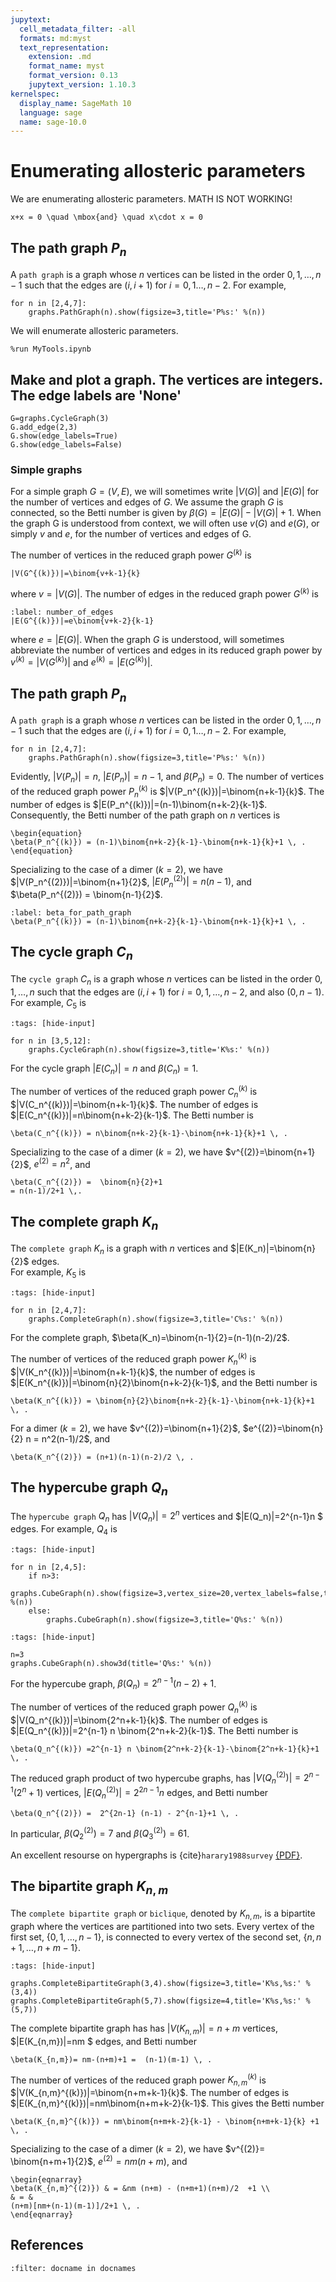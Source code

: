 ```yaml
---
jupytext:
  cell_metadata_filter: -all
  formats: md:myst
  text_representation:
    extension: .md
    format_name: myst
    format_version: 0.13
    jupytext_version: 1.10.3
kernelspec:
  display_name: SageMath 10
  language: sage
  name: sage-10.0
---
```



# Enumerating allosteric parameters

We are enumerating allosteric parameters. MATH IS NOT WORKING!

```{math}
x+x = 0 \quad \mbox{and} \quad x\cdot x = 0 
```

## The path graph $P_n$

A `path graph` is a graph whose $n$ vertices can be listed in the order $0, 1, \ldots , n-1$ such that the edges are $(i, i+1)$ for $i = 0, 1 \ldots , n-2$.  For example,

```{code-cell}
for n in [2,4,7]:
    graphs.PathGraph(n).show(figsize=3,title='P%s:' %(n))
```

We will enumerate allosteric parameters.

```{code-cell}
%run MyTools.ipynb
```

## Make and plot a graph. The vertices are integers.  The edge labels are 'None'

```{code-cell}
G=graphs.CycleGraph(3)
G.add_edge(2,3)
G.show(edge_labels=True)
G.show(edge_labels=False)
```


### Simple graphs 

For a simple graph $G=(V,E)$, we will sometimes write $|V(G)|$ and $|E(G)|$ 
for the number of vertices and edges of $G$.  We assume the graph $G$ is connected, so the Betti number is given by $\beta(G)=|E(G)|-|V(G)|+1$.   When the graph G   is understood from context, we will often use $v(G)$ and $e(G)$, or simply $v$ and $e$, for the number of vertices and edges of G.

The number of vertices in the reduced graph power $G^{(k)}$ is 

```{math}
|V(G^{(k)})|=\binom{v+k-1}{k} 
```

where $v=|V(G)|$.
The number of edges in the reduced graph power $G^{(k)}$ is  

```{math}
:label: number_of_edges
|E(G^{(k)})|=e\binom{v+k-2}{k-1}   
```

where $e=|E(G)|$.
When the graph $G$ is understood, will sometimes abbreviate the number of vertices and edges in its reduced graph power by $v^{(k)} = |V(G^{(k)})|$ and $e^{(k)} = |E(G^{(k)})|$.

## The path graph $P_n$

A `path graph` is a graph whose $n$ vertices can be listed in the order $0, 1, \ldots , n-1$ such that the edges are $(i, i+1)$ for $i = 0, 1 \ldots , n-2$.  For example,

```{code-cell}
for n in [2,4,7]:
    graphs.PathGraph(n).show(figsize=3,title='P%s:' %(n))
```

Evidently, $|V(P_n)|=n$, $|E(P_n)|=n-1$, and $\beta(P_n)=0$. 
The number of vertices of the reduced graph power $P_n^{(k)}$ is $|V(P_n^{(k)})|=\binom{n+k-1}{k}$. The number of edges is $|E(P_n^{(k)})|=(n-1)\binom{n+k-2}{k-1}$. Consequently, the Betti number of the path graph on $n$ vertices is  

```{math}
\begin{equation}
\beta(P_n^{(k)}) = (n-1)\binom{n+k-2}{k-1}-\binom{n+k-1}{k}+1 \, . 
\end{equation}
```

Specializing to the case of a dimer ($k=2$), we have $|V(P_n^{(2)})|=\binom{n+1}{2}$,  $|E(P_n^{(2)})|=n(n-1)$, and $\beta(P_n^{(2)}) = \binom{n-1}{2}$.

```{math}
:label: beta_for_path_graph
\beta(P_n^{(k)}) = (n-1)\binom{n+k-2}{k-1}-\binom{n+k-1}{k}+1 \, . 
```

## The cycle graph $C_n$

The  `cycle graph` $C_n$ is a graph whose $n$ vertices can be listed in the order $0, 1, \ldots , n$ such that the edges are $(i, i+1)$ for $i = 0, 1, \ldots , n-2$, 
and also $(0,n-1)$.  For example, $C_5$ is

```{code-cell}
:tags: [hide-input]

for n in [3,5,12]:
    graphs.CycleGraph(n).show(figsize=3,title='K%s:' %(n))
```

For the cycle graph $|E(C_n)|=n$ and $\beta(C_n)=1$.

The number of vertices of the reduced graph power $C_n^{(k)}$ is $|V(C_n^{(k)})|=\binom{n+k-1}{k}$. The number of edges is $|E(C_n^{(k)})|=n\binom{n+k-2}{k-1}$. The Betti number is 

```{math}
\beta(C_n^{(k)}) = n\binom{n+k-2}{k-1}-\binom{n+k-1}{k}+1 \, . 
```

Specializing to the case of a dimer ($k=2$), we have $v^{(2)}=\binom{n+1}{2}$,  $e^{(2)}=n^2$, and 

```{math}
\beta(C_n^{(2)}) =  \binom{n}{2}+1 
= n(n-1)/2+1 \,.
```

## The complete graph $K_n$ 

The   `complete graph` $K_n$ is a graph with $n$ vertices and $|E(K_n)|=\binom{n}{2}$ edges.  
For example, $K_5$ is

```{code-cell}
:tags: [hide-input]

for n in [2,4,7]:
    graphs.CompleteGraph(n).show(figsize=3,title='C%s:' %(n))
```

For the complete graph, $\beta(K_n)=\binom{n-1}{2}=(n-1)(n-2)/2$. 

The number of vertices of the reduced graph power $K_n^{(k)}$ is $|V(K_n^{(k)})|=\binom{n+k-1}{k}$, the number of edges is $|E(K_n^{(k)})|=\binom{n}{2}\binom{n+k-2}{k-1}$, and the Betti number is 

```{math}
\beta(K_n^{(k)}) = \binom{n}{2}\binom{n+k-2}{k-1}-\binom{n+k-1}{k}+1 \, . 
```

For a dimer ($k=2$), we have $v^{(2)}=\binom{n+1}{2}$,  $e^{(2)}=\binom{n}{2} n = n^2(n-1)/2$, and 

```{math}
\beta(K_n^{(2)}) = (n+1)(n-1)(n-2)/2 \, . 
```

## The hypercube graph $Q_n$

The `hypercube graph`  $Q_n$ has $|V(Q_n)|=2^n$ vertices and $|E(Q_n)|=2^{n-1}n $ edges.  For example, $Q_4$ is

```{code-cell}
:tags: [hide-input]

for n in [2,4,5]:
    if n>3:
        graphs.CubeGraph(n).show(figsize=3,vertex_size=20,vertex_labels=false,title='Q%s:' %(n))
    else:
        graphs.CubeGraph(n).show(figsize=3,title='Q%s:' %(n))
```

```{code-cell}
:tags: [hide-input]

n=3
graphs.CubeGraph(n).show3d(title='Q%s:' %(n))
```

For the hypercube graph, $\beta(Q_n)= 2^{n-1} (n-2)+1$.

The number of vertices of the reduced graph power $Q_n^{(k)}$ is $|V(Q_n^{(k)})|=\binom{2^n+k-1}{k}$.  The number of edges is $|E(Q_n^{(k)})|=2^{n-1} n \binom{2^n+k-2}{k-1}$. The Betti number is 

```{math}
\beta(Q_n^{(k)}) =2^{n-1} n \binom{2^n+k-2}{k-1}-\binom{2^n+k-1}{k}+1 \, .
```

The reduced graph product of two hypercube graphs, has $|V(Q_n^{(2)})|=2^{n-1} (2^n+1)$ vertices,  $|E(Q_n^{(2)})| = 2^{2n-1} n$ edges, and Betti number 

```{math}
\beta(Q_n^{(2)}) =  2^{2n-1} (n-1) - 2^{n-1}+1 \, . 
```

In particular, $\beta(Q_2^{(2)}) = 7$ and  $\beta(Q_3^{(2)}) = 61$.

An excellent resourse on hypergraphs is {cite}`harary1988survey`
[{PDF}](https://www.sciencedirect.com/science/article/pii/0898122188902131).

## The bipartite graph $K_{n,m}$

The `complete bipartite graph` or `biclique`, denoted by $K_{n,m}$, 
is a bipartite graph where the vertices are partitioned into two sets.  Every vertex of the first set, $\{0, 1, \ldots, n-1\}$, is connected to every vertex of the second set, $\{n, n+1, \ldots, n+m-1\}$.

```{code-cell}
:tags: [hide-input]

graphs.CompleteBipartiteGraph(3,4).show(figsize=3,title='K%s,%s:' %(3,4))
graphs.CompleteBipartiteGraph(5,7).show(figsize=4,title='K%s,%s:' %(5,7))
```

The complete bipartite graph has 
has $|V(K_{n,m})|=n+m$ vertices,  $|E(K_{n,m})|=nm $ edges, and Betti number

```{math}
\beta(K_{n,m})= nm-(n+m)+1 =  (n-1)(m-1) \, . 
```

The number of vertices of the reduced graph power $K_{n,m}^{(k)}$ is $|V(K_{n,m}^{(k)})|=\binom{n+m+k-1}{k}$. The number of edges is $|E(K_{n,m}^{(k)})|=nm\binom{n+m+k-2}{k-1}$.  This gives the Betti number 

```{math}
\beta(K_{n,m}^{(k)}) = nm\binom{n+m+k-2}{k-1} - \binom{n+m+k-1}{k} +1 \, . 
```

Specializing to the case of a dimer ($k=2$), we have $v^{(2)}= \binom{n+m+1}{2}$,  $e^{(2)}=nm (n+m)$, and 

```{math}
\begin{eqnarray}
\beta(K_{n,m}^{(2)}) & = &nm (n+m) - (n+m+1)(n+m)/2  +1 \\
& = & 
(n+m)[nm+(n-1)(m-1)]/2+1 \, . 
\end{eqnarray}
```

## References 

```{bibliography}
:filter: docname in docnames
```

